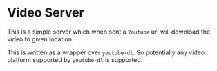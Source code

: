 # Video Server

This is a simple server which when sent a `Youtube` url will download the video to given location.

This is written as a wrapper over `youtube-dl`. So potentially any video platform supported by `youtube-dl` is supported.
